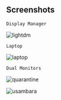 Screenshots
-----------

`Display Manager`

![lightdm](https://imgur.com/U9NWg8l.png)

`Laptop`

![laptop](https://imgur.com/XIvu1tj.png)

`Dual Monitors`

![quarantine](https://i.redd.it/63p44yk5xkn41.png)

![usambara](https://i.redd.it/d5hm3tc15yz41.jpg)
